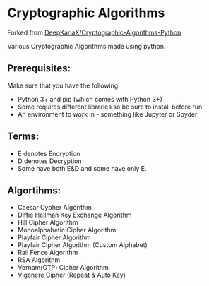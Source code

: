 # Cryptographic Algorithms
Forked from <a href="https://github.com/DeepKariaX/Cryptographic-Algorithms-Python">DeepKariaX/Cryptographic-Algorithms-Python</a>

Various Cryptographic Algorithms made using python.


## Prerequisites:
Make sure that you have the following:
-  Python 3+ and pip (which comes with Python 3+)
-  Some requires different libraries so be sure to install before run
-  An environment to work in - something like Jupyter or Spyder

## Terms:
-  E denotes Encryption
-  D denotes Decryption
-  Some have both E&D and some have only E.

## Algortihms:
-  Caesar Cypher Algorithm
-  Diffie Hellman Key Exchange Algorithm
-  Hill Cipher Algorithm
-  Monoalphabetic Cipher Algorithm
-  Playfair Cipher Algorithm
-  Playfair Cipher Algorithm (Custom Alphabet)
-  Rail Fence Algorithm
-  RSA Algorithm
-  Vernam(OTP) Cipher Algorithm
-  Vigenere Cipher (Repeat & Auto Key)